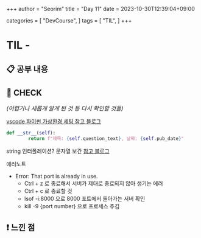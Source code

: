 +++
author = "Seorim"
title =  "Day 11"
date = 2023-10-30T12:39:04+09:00

categories = [
    "DevCourse",
]
tags = [
    "TIL",
]
+++

# TIL -

## 📋 공부 내용

###

####

## 👀 CHECK

_<span style = "font-size:15px">(어렵거나 새롭게 알게 된 것 등 다시 확인할 것들)</span>_

[vscode 파이썬 가상환경 세팅 참고 블로그](https://blog.devwon.site/python/2021/08/01/Vscode-venv-python-interpreter/)

```python
def __str__(self):
        return f"제목: {self.question_text}, 날짜: {self.pub_date}"
```

string 인터폴레이션? 문자열 보간
[참고 블로그](https://velog.io/@cmin95/Python-string-interpolation)

에러노트

- Error: That port is already in use.
  - Ctrl + z 로 종료해서 서버가 제대로 종료되지 않아 생기는 에러
  - Ctrl + c 로 종료할 것
  - lsof -i:8000 으로 8000 포트에서 돌아가는 서버 확인
  - kill -9 {port number} 으로 프로세스 주김

## ❗ 느낀 점
